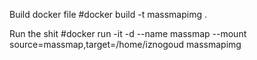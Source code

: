 Build docker file
#docker build -t massmapimg .


Run the shit
#docker run -it -d --name massmap --mount source=massmap,target=/home/iznogoud massmapimg
